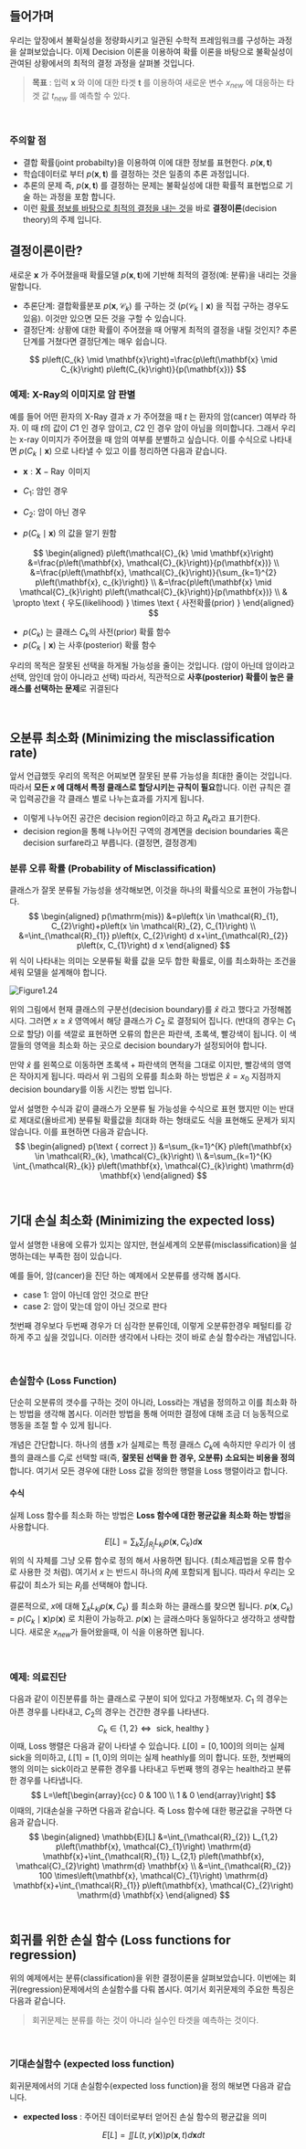 ## 들어가며

우리는 앞장에서 불확실성을 정량화시키고 일관된 수학적 프레임워크를 구성하는 과정을 살펴보았습니다. 이제 Decision 이론을 이용하여 확률 이론을 바탕으로 불확실성이 관여된 상황에서의 최적의 결정 과정을 살펴볼 것입니다.

> **목표** : 입력 **x** 와 이에 대한 타겟 **t** 를 이용하여 새로운 변수 $x_{new}$ 에 대응하는 타겟 값 $t_{new}$ 를 예측할 수 있다.

<br>

### 주의할 점

- 결합 확률(joint probabilty)을 이용하여 이에 대한 정보를 표현한다. $p(\mathbf{x}, \mathbf{t})$
- 학습데이터로 부터 $p(\mathbf{x}, \mathbf{t})$ 를 결정하는 것은 일종의 추론 과정입니다. 
- 추론의 문제 즉, $p(\mathbf{x}, \mathbf{t})$ 를 결정하는 문제는 불확실성에 대한 확률적 표현법으로 기술 하는 과정을 포함 합니다. 
- 이런 <u>확률 정보를 바탕으로 최적의 결정을 내는 것</u>을 바로 **결정이론**(decision theory)의 주제 입니다.



## 결정이론이란?

새로운 $\mathbf{x}$ 가 주어졌을때 확률모델 $p(\mathbf{x}, \mathbf{t})$에 기반해 최적의 결정(예: 분류)을 내리는 것을 말합니다.

- 추론단계: 결합확률분포 $p\left(\mathbf{x}, \mathcal{C}_{k}\right)$ 를 구하는 것 ($p\left(\mathcal{C}_{k} \mid \mathbf{x}\right)$ 을 직접 구하는 경우도 있음). 이것만 있으면 모든 것을 구할 수 있습니다.
- 결정단계: 상황에 대한 확률이 주어졌을 때 어떻게 최적의 결정을 내릴 것인지? 추론 단계를 거쳤다면 결정단계는 매우 쉽습니다.

$$
p\left(C_{k} \mid \mathbf{x}\right)=\frac{p\left(\mathbf{x} \mid C_{k}\right) p\left(C_{k}\right)}{p(\mathbf{x})}
$$



### 예제: X-Ray의 이미지로 암 판별

예를 들어 어떤 환자의 X-Ray 결과 $x$ 가 주어졌을 때 $t$ 는 환자의 암(cancer) 여부라 하자. 이 때 $t$의 값이 $C1$ 인 경우 암이고, $C2$ 인 경우 암이 아님을 의미합니다. 그래서 우리는 x-ray 이미지가 주어졌을 때 암의 여부를 분별하고 싶습니다. 이를 수식으로 나타내면 $p\left(C_{k} \mid \mathbf{x}\right)$ 으로 나타낼 수 있고 이를 정리하면 다음과 같습니다. 

- $\mathbf{x}: \mathbf{X}-\operatorname{Ray}$ 이미지

- $C_{1}:$ 암인 경우
- $C_{2}:$ 암이 아닌 경우
-  $p\left(C_{k} \mid \mathbf{x}\right)$ 의 값을 알기 원함

$$
\begin{aligned}
p\left(\mathcal{C}_{k} \mid \mathbf{x}\right) &=\frac{p\left(\mathbf{x}, \mathcal{C}_{k}\right)}{p(\mathbf{x})} \\
&=\frac{p\left(\mathbf{x}, \mathcal{C}_{k}\right)}{\sum_{k=1}^{2} p\left(\mathbf{x}, c_{k}\right)} \\
&=\frac{p\left(\mathbf{x} \mid \mathcal{C}_{k}\right) p\left(\mathcal{C}_{k}\right)}{p(\mathbf{x})} \\
& \propto \text { 우도(likelihood) } \times \text { 사전확률(prior) }
\end{aligned}
$$

- $p\left(C_{k}\right)$ 는 클래스 $C_k$의 사전(prior) 확률 함수
- $p\left(C_{k} \mid \mathbf{x}\right)$ 는 사후(posterior) 확률 함수

우리의 목적은 잘못된 선택을 하게될 가능성을 줄이는 것입니다. (암이 아닌데 암이라고 선택, 암인데 암이 아니라고 선택) 따라서, 직관적으로 **사후(posterior) 확률이 높은 클래스를 선택하는 문제**로 귀결된다



<br>

## 오분류 최소화 (Minimizing the misclassification rate)

앞서 언급했듯 우리의 목적은 어찌보면 잘못된 분류 가능성을 최대한 줄이는 것입니다. 따라서 **모든 $x$ 에 대해서 특정 클래스로 할당시키는 규칙이 필요**합니다. 이런 규칙은 결국 입력공간을 각 클래스 별로 나누는효과를 가지게 됩니다.

- 이렇게 나누어진 공간은 decision region이라고 하고 $R_k$라고 표기한다. 
- decision region을 통해 나누어진 구역의 경계면을 decision boundaries 혹은 decision surfare라고 부릅니다. (결정면, 결정경계)

### 분류 오류 확률 (Probability of Misclassification)

클래스가 잘못 분류될 가능성을 생각해보면, 이것을 하나의 확률식으로 표현이 가능합니다.
$$
\begin{aligned}
p(\mathrm{mis}) &=p\left(x \in \mathcal{R}_{1}, C_{2}\right)+p\left(x \in \mathcal{R}_{2}, C_{1}\right) \\
&=\int_{\mathcal{R}_{1}} p\left(x, C_{2}\right) d x+\int_{\mathcal{R}_{2}} p\left(x, C_{1}\right) d x
\end{aligned}
$$
위 식이 나타내는 의미는 오분류될 확률 값을 모두 합한 확률로, 이를 최소화하는 조건을 세워 모델을 설계해야 합니다. 

![Figure1.24](http://norman3.github.io/prml/images/Figure1.24.png)

위의 그림에서 현재 클래스의 구분선(decision boundary)를 $\hat{x}$  라고 했다고 가정해봅시다. 그러면 $x \geq \widehat{x}$ 영역에서 해당 클래스가 $C_2$ 로 결정되어 집니다. (반대의 경우는 $C_1$ 으로 할당) 이를 색깔로 표현하면 오류의 합은은 파란색, 초록색, 빨강색이 됩니다. 이 색깔들의 영역을 최소화 하는 곳으로 decision boundary가 설정되어야 합니다. 

만약 $\hat{x}$ 를 왼쪽으로 이동하면 초록색 + 파란색의 면적을 그대로 이지만, 빨강색의 영역은 작아지게 됩니다. 따라서 위 그림의 오류를 최소화 하는 방법은 $\hat{x}=x_{0}$ 지점까지 decision boundary를 이동 시킨는 방법 입니다. 

앞서 설명한 수식과 같이 클래스가 오분류 될 가능성을 수식으로 표현 했지만 이는 반대로 제대로(올바르게) 분류될 확률값을 최대화 하는 형태로도 식을 표현해도 문제가 되지 않습니다. 이를 표현하면 다음과 같습니다.
$$
\begin{aligned}
p(\text { correct }) &=\sum_{k=1}^{K} p\left(\mathbf{x} \in \mathcal{R}_{k}, \mathcal{C}_{k}\right) \\
&=\sum_{k=1}^{K} \int_{\mathcal{R}_{k}} p\left(\mathbf{x}, \mathcal{C}_{k}\right) \mathrm{d} \mathbf{x}
\end{aligned}
$$
<br>

## 기대 손실 최소화 (Minimizing the expected loss)

앞서 설명한 내용에 오류가 있지는 않지만, 현실세계의 오분류(misclassification)을 설명하는데는 부족한 점이 있습니다. 

예를 들어, 암(cancer)을 진단 하는 예제에서 오분류를 생각해 봅시다.

- case 1: 암이 아닌데 암인 것으로 판단
- case 2: 암이 맞는데 암이 아닌 것으로 판다 

첫번째 경우보다 두번째 경우가 더 심각한 분류인데, 이렇게 오분류한경우 페털티를 강하게 주고 싶을 것입니다. 이러한 생각에서 나타는 것이 바로 손실 함수라는 개념입니다.

<br>

### 손실함수 (Loss Function)

단순히 오분류의 갯수를 구하는 것이 아니라, Loss라는 개념을 정의하고 이를 최소화 하는 방법을 생각해 봅시다. 이러한 방법을 통해 어떠한 결정에 대해 조금 더 능동적으로 행동을 조절 할 수 있게 됩니다.

개념은 간단합니다. 하나의 샘플 $x$가 실제로는 특정 클래스 $C_k$에 속하지만 우리가 이 샘플의 클래스를 $C_j$로 선택할 때(즉, **잘못된 선택을 한 경우, 오분류) 소요되는 비용을 정의**합니다. 여기서 모든 경우에 대한 Loss 값을 정의한 행렬을 Loss 행렬이라고 합니다. 

#### 수식

실제 Loss 함수를 최소화 하는 방법은 **Loss 함수에 대한 평균값을 최소화 하는 방법**을 사용합니다. 
$$
E[L]=\sum_{k} \sum_{j} \int_{R_{j}} L_{k j} p\left(\mathbf{x}, C_{k}\right) d \mathbf{x}
$$
위의 식 자체를 그냥 오류 함수로 정의 해서 사용하면 됩니다. (최소제곱법을 오류 함수로 사용한 것 처럼). 여기서 $x$ 는 반드시 하나의 $R_j$에 포함되게 됩니다. 따라서 우리는 오류값이 최소가 되는 $R_j$를 선택해야 합니다. 

결론적으로, $x$에 대해 $\sum_{k} L_{k j} p\left(\mathbf{x}, C_{k}\right)$ 를 최소화 하는 클래스를 찾으면 됩니다. $p\left(\mathbf{x}, C_{k}\right)=p\left(C_{k} \mid \mathbf{x}\right) p(\mathbf{x})$ 로 치환이 가능하고. $p(\mathbf{x})$ 는 글래스마다 동일하다고 생각하고 생략합니다. 새로운 $x_{new}$가 들어왔을때, 이 식을 이용하면 됩니다.

<br>

### 예제: 의료진단

다음과 같이 이진분류를 하는 클래스로 구분이 되어 있다고 가정해보자. $C_1$ 의 경우는 아픈 경우를 나타내고, $C_2$의 경우는 건간한 경우를 나타낸다.
$$
\left.C_{k} \in\{1,2\} \Longleftrightarrow \text { sick, healthy }\right\}
$$
이때, Loss 행렬은 다음과 같이 나타낼 수 있습니다. $L[0] = [0,100]$의 의미는 실제 sick을 의미하고, $L[1]=[1,0]$의 의미는 실제 heathly를 의미 합니다. 또한, 첫번째의 행의 의미는 sick이라고 분류한 경우를  나타내고 두번째 행의 경우는 health라고 분류한 경우를 나타냅니다. 
$$
L=\left[\begin{array}{cc}
0 & 100 \\
1 & 0
\end{array}\right]
$$
이때의, 기대손실을 구하면 다음과 같습니다. 즉 Loss 함수에 대한 평균값을 구하면 다음과 같습니다.
$$
\begin{aligned}
\mathbb{E}[L] &=\int_{\mathcal{R}_{2}} L_{1,2} p\left(\mathbf{x}, \mathcal{C}_{1}\right) \mathrm{d} \mathbf{x}+\int_{\mathcal{R}_{1}} L_{2,1} p\left(\mathbf{x}, \mathcal{C}_{2}\right) \mathrm{d} \mathbf{x} \\
&=\int_{\mathcal{R}_{2}} 100 \times\left(\mathbf{x}, \mathcal{C}_{1}\right) \mathrm{d} \mathbf{x}+\int_{\mathcal{R}_{1}} p\left(\mathbf{x}, \mathcal{C}_{2}\right) \mathrm{d} \mathbf{x}
\end{aligned}
$$
<br>

## 회귀를 위한 손실 함수 (Loss functions for regression)

위의 예제에서는 분류(classification)을 위한 결정이론을 살펴보았습니다. 이번에는 회귀(regression)문제에서의 손실함수를 다뤄 봅시다. 여기서 회귀문제의 주요한 특징은 다음과 같습니다. 

> 회귀문제는 분류를 하는 것이 아니라 실수인 타겟을 예측하는 것이다.

<br>

### 기대손실함수 (expected loss function)

회귀문제에서의 기대 손실함수(expected loss function)을 정의 해보면 다음과 같습니다.

- **expected loss** : 주어진 데이터로부터 얻어진 손실 함수의 평균값을 의미

$$
E[L]=\iint L(t, y(\mathbf{x})) p(\mathbf{x}, t) d \mathbf{x} d t
$$



